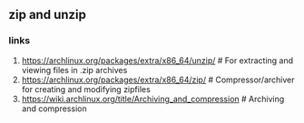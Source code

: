## zip and unzip

### links

1. https://archlinux.org/packages/extra/x86_64/unzip/  # For extracting and viewing files in .zip archives
2. https://archlinux.org/packages/extra/x86_64/zip/  # Compressor/archiver for creating and modifying zipfiles
3. https://wiki.archlinux.org/title/Archiving_and_compression  # Archiving and compression

